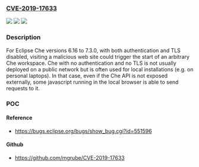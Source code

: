 ### [CVE-2019-17633](https://cve.mitre.org/cgi-bin/cvename.cgi?name=CVE-2019-17633)
![](https://img.shields.io/static/v1?label=Product&message=Eclipse%20Che&color=blue)
![](https://img.shields.io/static/v1?label=Version&message=n%2Fa&color=blue)
![](https://img.shields.io/static/v1?label=Vulnerability&message=CWE-352%3A%20Cross-Site%20Request%20Forgery%20(CSRF)&color=brighgreen)

### Description

For Eclipse Che versions 6.16 to 7.3.0, with both authentication and TLS disabled, visiting a malicious web site could trigger the start of an arbitrary Che workspace. Che with no authentication and no TLS is not usually deployed on a public network but is often used for local installations (e.g. on personal laptops). In that case, even if the Che API is not exposed externally, some javascript running in the local browser is able to send requests to it.

### POC

#### Reference
- https://bugs.eclipse.org/bugs/show_bug.cgi?id=551596

#### Github
- https://github.com/mgrube/CVE-2019-17633

